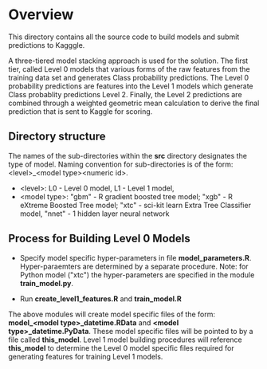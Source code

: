 Overview
=========

This directory contains all the source code to build models and submit predictions
to Kagggle.

A three-tiered model stacking approach is used for the solution.  The first tier, 
called Level 0 models that various forms of the raw features from the training
data set and generates Class probability predictions.  The Level 0 probability predictions 
are features into the Level 1 models which generate Class probablity predictions 
Level 2.  Finally, the Level 2 predictions are combined through a weighted 
geometric mean calculation to derive the final prediction that is sent to Kaggle 
for scoring.

## Directory structure
The names of the sub-directories within the **src** directory designates the type of
model.  Naming convention for sub-directories is of the form: \<level\>_\<model type\>\<numeric id\>.
* \<level\>: L0 - Level 0 model, L1 - Level 1 model, 
* \<model type\>: "gbm" - R gradient boosted tree model; "xgb" - R eXtreme Boosted Tree model;
"xtc" - sci-kit learn Extra Tree Classifier model, "nnet" - 1 hidden layer neural network

## Process for Building Level 0 Models
* Specify model specific hyper-parameters in file **model_parameters.R**.  Hyper-paraemters
are determined by a separate procedure.  Note: for Python model ("xtc") the hyper-parameters
are specified in the module **train_model.py**.

* Run **create_level1_features.R** and **train_model.R**

The above modules will create model specific files of the form: **model_\<model type\>_datetime.RData** and **\<model type\>_datetime.PyData**.  These model specific files will be pointed 
to by a file called **this_model**.  Level 1 model building procedures will reference **this_model** 
to determine the Level 0 model specific files required for generating features for training
Level 1 models.



